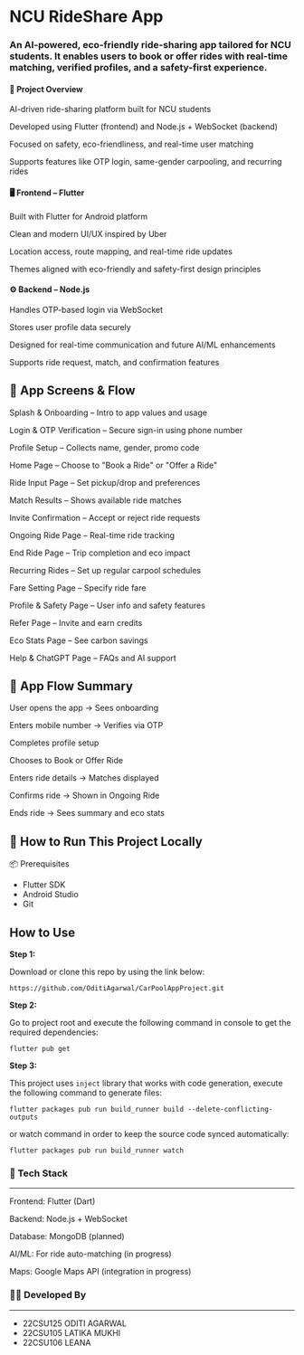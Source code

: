 # NCU RideShare App

### An AI-powered, eco-friendly ride-sharing app tailored for NCU students. It enables users to book or offer rides with real-time matching, verified profiles, and a safety-first experience.

#### 🧩 Project Overview
AI-driven ride-sharing platform built for NCU students

Developed using Flutter (frontend) and Node.js + WebSocket (backend)

Focused on safety, eco-friendliness, and real-time user matching

Supports features like OTP login, same-gender carpooling, and recurring rides
#### 🖥️ Frontend – Flutter
Built with Flutter for Android platform

Clean and modern UI/UX inspired by Uber

Location access, route mapping, and real-time ride updates

Themes aligned with eco-friendly and safety-first design principles

#### ⚙️ Backend – Node.js
Handles OTP-based login via WebSocket

Stores user profile data securely

Designed for real-time communication and future AI/ML enhancements

Supports ride request, match, and confirmation features

📱 App Screens & Flow
---
Splash & Onboarding – Intro to app values and usage

Login & OTP Verification – Secure sign-in using phone number

Profile Setup – Collects name, gender, promo code

Home Page – Choose to "Book a Ride" or "Offer a Ride"

Ride Input Page – Set pickup/drop and preferences

Match Results – Shows available ride matches

Invite Confirmation – Accept or reject ride requests

Ongoing Ride Page – Real-time ride tracking

End Ride Page – Trip completion and eco impact

Recurring Rides – Set up regular carpool schedules

Fare Setting Page – Specify ride fare

Profile & Safety Page – User info and safety features

Refer Page – Invite and earn credits

Eco Stats Page – See carbon savings

Help & ChatGPT Page – FAQs and AI support

🔁 App Flow Summary
---
User opens the app → Sees onboarding

Enters mobile number → Verifies via OTP

Completes profile setup

Chooses to Book or Offer Ride

Enters ride details → Matches displayed

Confirms ride → Shown in Ongoing Ride

Ends ride → Sees summary and eco stats

🚀 How to Run This Project Locally
---
📦 Prerequisites
* Flutter SDK
* Android Studio
* Git

## How to Use 

**Step 1:**

Download or clone this repo by using the link below:

```
https://github.com/OditiAgarwal/CarPoolAppProject.git
```

**Step 2:**

Go to project root and execute the following command in console to get the required dependencies: 

```
flutter pub get 
```

**Step 3:**

This project uses `inject` library that works with code generation, execute the following command to generate files:

```
flutter packages pub run build_runner build --delete-conflicting-outputs
```

or watch command in order to keep the source code synced automatically:

```
flutter packages pub run build_runner watch
```
### 🧠 Tech Stack
---
Frontend: Flutter (Dart)

Backend: Node.js + WebSocket

Database: MongoDB (planned)

AI/ML: For ride auto-matching (in progress)

Maps: Google Maps API (integration in progress)

### 👨‍💻 Developed By
---
* 22CSU125 ODITI AGARWAL
* 22CSU105 LATIKA MUKHI
* 22CSU106 LEANA 

